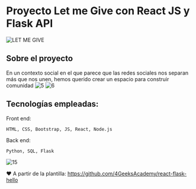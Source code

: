 # Proyecto Let me Give con React JS y Flask API

![LET ME GIVE](https://github.com/Leilanta/LMG-Proyecto-Final/assets/135250913/221856c5-52d6-4e6e-bc23-23f8a5425738)

## Sobre el proyecto
En un contexto social en el que parece que las redes sociales nos separan más que nos unen, hemos querido crear un espacio para construir comunidad
![5](https://github.com/Leilanta/LMG-Proyecto-Final/assets/135250913/e3b38b85-f348-4232-9448-adce4ac71e25)
![6](https://github.com/Leilanta/LMG-Proyecto-Final/assets/135250913/2c0b4c32-5d47-4230-bc96-2f179d34cae0)

## Tecnologías empleadas:

Front end:
```
HTML, CSS, Bootstrap, JS, React, Node.js
```
Back end:
```
Python, SQL, Flask
```

![15](https://github.com/Leilanta/LMG-Proyecto-Final/assets/135250913/34f72759-88d2-4b50-a6ce-5f9e1cf4de64)

❤️ A partir de la plantilla: https://github.com/4GeeksAcademy/react-flask-hello 

